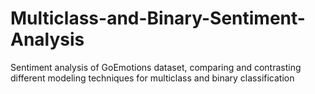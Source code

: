 # Multiclass-and-Binary-Sentiment-Analysis
Sentiment analysis of GoEmotions dataset, comparing and contrasting different modeling techniques for multiclass and binary classification
